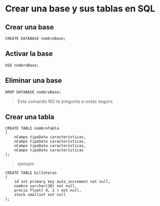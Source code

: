 # Crear una base y sus tablas en SQL

## Crear una base

    CREATE DATABASE nombreBase;  

## Activar la base

    USE nombreBase;  

## Eliminar una base

    DROP DATABASE nombreBase;  

> Esta comando NO te pregunta si estás seguro.  

## Crear una tabla

    CREATE TABLE nombreTabla  
    (
        nCampo tipoDato características,
        nCampo tipoDato características,
        nCampo tipoDato características,
        nCampo tipoDato características
    );

> ejemplo


    CREATE TABLE billeteras
    (
        id int primary key auto_increment not null,  
        nombre varchar(30) not null,  
        precio float( 9, 2 ) not null,  
        stock smallint not null  
    );  
